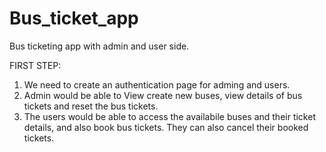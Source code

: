 # Bus_ticket_app
Bus ticketing app with admin and user side.

FIRST STEP:
1. We need to create an authentication page for adming and users.
2. Admin would be able to View create new buses, view details of bus tickets and reset the bus tickets.
3. The users would be able to access the availabile buses and their ticket details, and also book bus tickets. They can also cancel their booked tickets.
